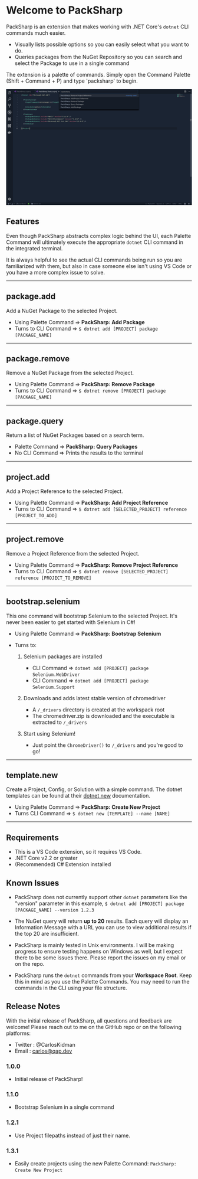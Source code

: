 # Welcome to PackSharp

PackSharp is an extension that makes working with .NET Core's `dotnet` CLI commands much easier.

* Visually lists possible options so you can easily select what you want to do.
* Queries packages from the NuGet Repository so you can search and select the Package to use in a single command

The extension is a palette of commands. Simply open the Command Palette (Shift + Command + P) and type 'packsharp' to begin.

![Packsharp Commands in Command Palette](images/packsharp-commands.png)

## Features
Even though PackSharp abstracts complex logic behind the UI, each Palette Command will ultimately execute the appropriate `dotnet` CLI command in the integrated terminal.

It is always helpful to see the actual CLI commands being run so you are familiarized with them, but also in case someone else isn't using VS Code or you have a more complex issue to solve.

----
## package.add
Add a NuGet Package to the selected Project.

* Using Palette Command => **PackSharp: Add Package**
* Turns to CLI Command  => `$ dotnet add [PROJECT] package [PACKAGE_NAME]`

----
## package.remove
Remove a NuGet Package from the selected Project.

* Using Palette Command => **PackSharp: Remove Package**
* Turns to CLI Command  => `$ dotnet remove [PROJECT] package [PACKAGE_NAME]`

----
## package.query
Return a list of NuGet Packages based on a search term.

* Palette Command => **PackSharp: Query Packages**
* No CLI Command  => Prints the results to the terminal

----
## project.add
Add a Project Reference to the selected Project.

* Using Palette Command => **PackSharp: Add Project Reference**
* Turns to CLI Command  => `$ dotnet add [SELECTED_PROJECT] reference [PROJECT_TO_ADD]`

----
## project.remove
Remove a Project Reference from the selected Project.

* Using Palette Command => **PackSharp: Remove Project Reference**
* Turns to CLI Command  => `$ dotnet remove [SELECTED_PROJECT] reference [PROJECT_TO_REMOVE]`

----
## bootstrap.selenium
This one command will bootstrap Selenium to the selected Project. It's never been easier to get started with Selenium in C#!

* Using Palette Command => **PackSharp: Bootstrap Selenium**
* Turns to:

    1. Selenium packages are installed
        * CLI Command => `dotnet add [PROJECT] package Selenium.WebDriver`
        * CLI Command => `dotnet add [PROJECT] package Selenium.Support`

    2. Downloads and adds latest stable version of chromedriver
        * A `/_drivers` directory is created at the workspack root
        * The chromedriver.zip is downloaded and the executable is extracted to `/_drivers`

    3. Start using Selenium!
        * Just point the `ChromeDriver()` to `/_drivers` and you're good to go!

----
## template.new
Create a Project, Config, or Solution with a simple command.
The dotnet templates can be found at their [dotnet new](https://docs.microsoft.com/en-us/dotnet/core/tools/dotnet-new) documentation.

* Using Palette Command => **PackSharp: Create New Project**
* Turns CLI Command => `$ dotnet new [TEMPLATE] --name [NAME]`

----
## Requirements

* This is a VS Code extension, so it requires VS Code.
* .NET Core v2.2 or greater
* (Recommended) C# Extension installed

## Known Issues

* PackSharp does not currently support other `dotnet` parameters like the "version" parameter in this example, `$ dotnet add [PROJECT] package [PACKAGE_NAME] --version 1.2.3`

* The NuGet query will return **up to 20** results. Each query will display an Information Message with a URL you can use to view additional results if the top 20 are insufficient.

* PackSharp is mainly tested in Unix environments. I will be making progress to ensure testing happens on Windows as well, but I expect there to be some issues there. Please report the issues on my email or on the repo.

* PackSharp runs the `dotnet` commands from your **Workspace Root**. Keep this in mind as you use the Palette Commands. You may need to run the commands in the CLI using your file structure.

## Release Notes

With the initial release of PackSharp, all questions and feedback are welcome! Please reach out to me on the GitHub repo or on the following platforms:

* Twitter : @CarlosKidman
* Email   : carlos@qap.dev

### 1.0.0

* Initial release of PackSharp!

### 1.1.0

* Bootstrap Selenium in a single command

### 1.2.1

* Use Project filepaths instead of just their name.

### 1.3.1

* Easily create projects using the new Palette Command: `PackSharp: Create New Project`
